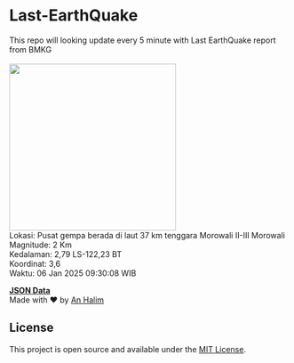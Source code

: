 # Last-EarthQuake
This repo will looking update every 5 minute with Last EarthQuake report from BMKG
<br>
<br>
<img src="undefined" width="300"/>
<br>
Lokasi: Pusat gempa berada di laut 37 km tenggara Morowali  II-III Morowali <br>
Magnitude: 2 Km <br>
Kedalaman: 2,79 LS-122,23 BT <br>
Koordinat: 3,6 <br>
Waktu: 06 Jan 2025 09:30:08 WIB <br>

<a href="./data/data.json">**JSON Data**</a>
<br>
Made with ❤️ by <a href="https://github.com/an-halim">An Halim</a>
## License

This project is open source and available under the [MIT License](LICENSE).
